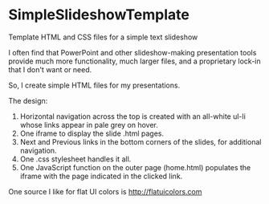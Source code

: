 SimpleSlideshowTemplate
=======================

Template HTML and CSS files for a simple text slideshow

I often find that PowerPoint and other slideshow-making presentation tools provide much more functionality, much larger files, and a proprietary lock-in that I don't want or need.

So, I create simple HTML files for my presentations.

The design:
1) Horizontal navigation across the top is created with an all-white ul-li whose links appear in pale grey on hover.
2) One iframe to display the slide .html pages.
3) Next and Previous links in the bottom corners of the slides, for additional navigation.
4) One .css stylesheet handles it all.
5) One JavaScript function on the outer page (home.html) populates the iframe with the page indicated in the clicked link.

One source I like for flat UI colors is http://flatuicolors.com

